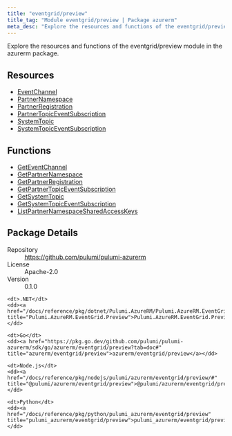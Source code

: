 ```yaml
---
title: "eventgrid/preview"
title_tag: "Module eventgrid/preview | Package azurerm"
meta_desc: "Explore the resources and functions of the eventgrid/preview module in the azurerm package."
---
```


<!-- WARNING: this file was generated by Pulumi Docs Generator. -->
<!-- Do not edit by hand unless you're certain you know what you are doing! -->

Explore the resources and functions of the eventgrid/preview module in the azurerm package.

<h2 id="resources">Resources</h2>
<ul class="api">
    <li><a href="eventchannel" title="EventChannel"><span class="symbol resource"></span>EventChannel</a></li>
    <li><a href="partnernamespace" title="PartnerNamespace"><span class="symbol resource"></span>PartnerNamespace</a></li>
    <li><a href="partnerregistration" title="PartnerRegistration"><span class="symbol resource"></span>PartnerRegistration</a></li>
    <li><a href="partnertopiceventsubscription" title="PartnerTopicEventSubscription"><span class="symbol resource"></span>PartnerTopicEventSubscription</a></li>
    <li><a href="systemtopic" title="SystemTopic"><span class="symbol resource"></span>SystemTopic</a></li>
    <li><a href="systemtopiceventsubscription" title="SystemTopicEventSubscription"><span class="symbol resource"></span>SystemTopicEventSubscription</a></li>
</ul>

<h2 id="functions">Functions</h2>
<ul class="api">
    <li><a href="geteventchannel" title="GetEventChannel"><span class="symbol function"></span>GetEventChannel</a></li>
    <li><a href="getpartnernamespace" title="GetPartnerNamespace"><span class="symbol function"></span>GetPartnerNamespace</a></li>
    <li><a href="getpartnerregistration" title="GetPartnerRegistration"><span class="symbol function"></span>GetPartnerRegistration</a></li>
    <li><a href="getpartnertopiceventsubscription" title="GetPartnerTopicEventSubscription"><span class="symbol function"></span>GetPartnerTopicEventSubscription</a></li>
    <li><a href="getsystemtopic" title="GetSystemTopic"><span class="symbol function"></span>GetSystemTopic</a></li>
    <li><a href="getsystemtopiceventsubscription" title="GetSystemTopicEventSubscription"><span class="symbol function"></span>GetSystemTopicEventSubscription</a></li>
    <li><a href="listpartnernamespacesharedaccesskeys" title="ListPartnerNamespaceSharedAccessKeys"><span class="symbol function"></span>ListPartnerNamespaceSharedAccessKeys</a></li>
</ul>

<h2 id="package-details">Package Details</h2>
<dl class="package-details">
	<dt>Repository</dt>
	<dd><a href="https://github.com/pulumi/pulumi-azurerm">https://github.com/pulumi/pulumi-azurerm</a></dd>
	<dt>License</dt>
	<dd>Apache-2.0</dd>
	<dt>Version</dt>
	<dd>0.1.0</dd>
</dl>



<dl class="tabular">

    <dt>.NET</dt>
    <dd><a href="/docs/reference/pkg/dotnet/Pulumi.AzureRM/Pulumi.AzureRM.EventGrid.Preview.html" title="Pulumi.AzureRM.EventGrid.Preview">Pulumi.AzureRM.EventGrid.Preview</a></dd>

    <dt>Go</dt>
    <dd><a href="https://pkg.go.dev/github.com/pulumi/pulumi-azurerm/sdk/go/azurerm/eventgrid/preview?tab=doc#" title="azurerm/eventgrid/preview">azurerm/eventgrid/preview</a></dd>

    <dt>Node.js</dt>
    <dd><a href="/docs/reference/pkg/nodejs/pulumi/azurerm/eventgrid/preview/#" title="@pulumi/azurerm/eventgrid/preview">@pulumi/azurerm/eventgrid/preview</a></dd>

    <dt>Python</dt>
    <dd><a href="/docs/reference/pkg/python/pulumi_azurerm/eventgrid/preview" title="pulumi_azurerm/eventgrid/preview">pulumi_azurerm/eventgrid/preview</a></dd>

</dl>


